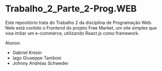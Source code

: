 # Trabalho_2_Parte_2-Prog.WEB

Este repositório trata do Trabalho 2 da disciplina de Programação Web. Nele está contido o Frontend do projeto Free Market, um site simples que visa imitar um e-commerce, utilizando React.js como framework.

Alunos:
* Gabriel Kresin
* Iago Giuseppe Tambosi
* Johnny Andréas Schweder
